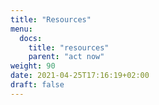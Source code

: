 ```yaml
---
title: "Resources"
menu:
  docs:
    title: "resources"
    parent: "act now"
weight: 90
date: 2021-04-25T17:16:19+02:00
draft: false
---
```


